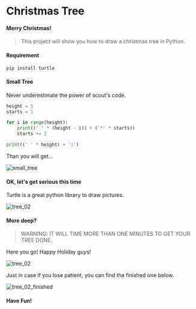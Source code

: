 # Christmas Tree
#### Merry Christmas!

> This project will show you how to draw a christmas tree in Python.



#### Requirement

```python
pip install turtle
```



#### Small Tree

Never underestimate the power of scout's code.

```python
height = 5
starts = 1

for i in range(height):
    print((' ' * (height - i)) + ('*' * starts))
    starts += 2

print((' ' * height) + '|')
```

Than you will get...

![small_tree](https://github.com/yycyjqc/christmas_tree/blob/master/small_tree_img.png?raw=true)



#### OK, let's get serious this time

Turtle is a great python library to draw pictures.

![tree_02](https://github.com/yycyjqc/christmas_tree/blob/master/turtle_tree_01.gif?raw=true)



#### More deep?

> WARNING: IT WILL TIME MORE THAN ONE MINUTES TO GET YOUR TREE DONE.



Here you go! Happy Holiday guys!

![tree_02](https://github.com/yycyjqc/christmas_tree/blob/master/turtle_tree_02.gif?raw=true)



Just in case if you lose patient, you can find the finished one below.

![tree_02_finished](https://github.com/yycyjqc/christmas_tree/blob/master/turtle_tree_02_img.png?raw=true)



#### Have Fun!

